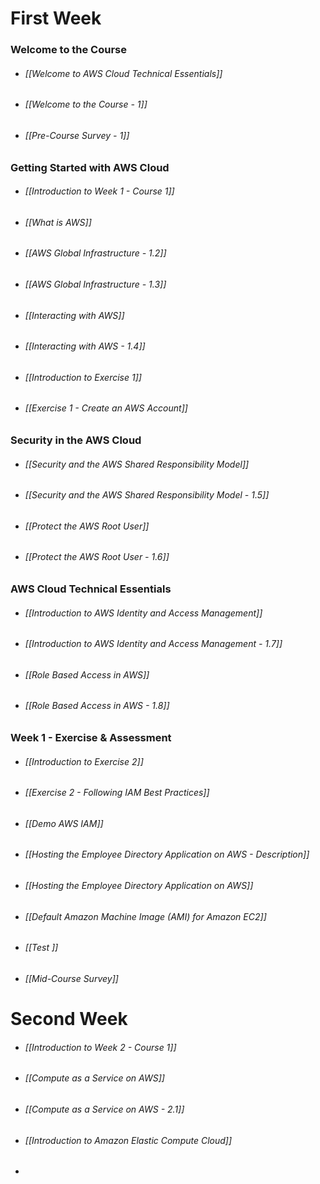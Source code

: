 # First Week
### Welcome to the Course
- ###### [[Welcome to AWS Cloud Technical Essentials]]
- ###### [[Welcome to the Course - 1]]
- ###### [[Pre-Course Survey - 1]]
### Getting Started with AWS Cloud
- ###### [[Introduction to Week 1 - Course 1]]
- ###### [[What is AWS]]
- ###### [[AWS Global Infrastructure - 1.2]]
- ###### [[AWS Global Infrastructure - 1.3]]
- ###### [[Interacting with AWS]]
- ###### [[Interacting with AWS - 1.4]]
- ###### [[Introduction to Exercise 1]]
- ###### [[Exercise 1 - Create an AWS Account]]
### Security in the AWS Cloud
- ###### [[Security and the AWS Shared Responsibility Model]]
- ###### [[Security and the AWS Shared Responsibility Model - 1.5]]
- ###### [[Protect the AWS Root User]]
- ###### [[Protect the AWS Root User - 1.6]]
### AWS Cloud Technical Essentials
- ###### [[Introduction to AWS Identity and Access Management]]
- ###### [[Introduction to AWS Identity and Access Management - 1.7]]
- ###### [[Role Based Access in AWS]]
- ###### [[Role Based Access in AWS - 1.8]]
### Week 1 - Exercise & Assessment
- ###### [[Introduction to Exercise 2]]
- ###### [[Exercise 2 - Following IAM Best Practices]]
- ###### [[Demo AWS IAM]]
- ###### [[Hosting the Employee Directory Application on AWS - Description]]
- ###### [[Hosting the Employee Directory Application on AWS]]
- ###### [[Default Amazon Machine Image (AMI) for Amazon EC2]]
- ###### [[Test ]]
- ###### [[Mid-Course Survey]]
# Second Week
- ###### [[Introduction to Week 2 - Course 1]]
- ###### [[Compute as a Service on AWS]]
- ###### [[Compute as a Service on AWS - 2.1]]
- ###### [[Introduction to Amazon Elastic Compute Cloud]]
- 